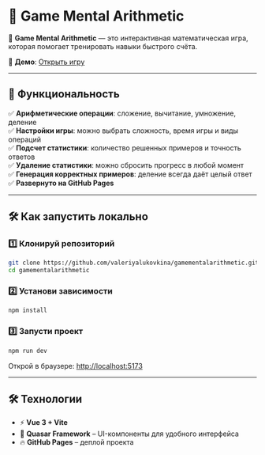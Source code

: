 # 🧪 Game Mental Arithmetic





🚀 **Game Mental Arithmetic** — это интерактивная математическая игра, которая помогает тренировать навыки быстрого счёта.

🔗 **Демо**: [Открыть игру](https://valeriyalukovkina.github.io/gamementalarithmetic/)

---

## 📌 **Функциональность** 

✅ **Арифметические операции**: сложение, вычитание, умножение, деление\
✅ **Настройки игры**: можно выбрать сложность, время игры и виды операций\
✅ **Подсчет статистики**: количество решенных примеров и точность ответов\
✅ **Удаление статистики**: можно сбросить прогресс в любой момент\
✅ **Генерация корректных примеров**: деление всегда даёт целый ответ\
✅ **Развернуто на GitHub Pages**

---

## 🛠 **Как запустить локально**

### 1️⃣ **Клонируй репозиторий**

```sh
git clone https://github.com/valeriyalukovkina/gamementalarithmetic.git
cd gamementalarithmetic
```

### 2️⃣ **Установи зависимости**

```sh
npm install
```

### 3️⃣ **Запусти проект**

```sh
npm run dev
```

Открой в браузере: [http://localhost:5173](http://localhost:5173)

---
## 🛠 **Технологии**

- ⚡ **Vue 3 + Vite**
- 🎨 **Quasar Framework** – UI-компоненты для удобного интерфейса
- 🔥 **GitHub Pages** – деплой проекта
